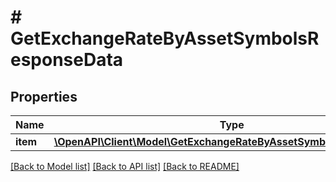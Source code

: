 # # GetExchangeRateByAssetSymbolsResponseData

## Properties

Name | Type | Description | Notes
------------ | ------------- | ------------- | -------------
**item** | [**\OpenAPI\Client\Model\GetExchangeRateByAssetSymbolsResponseItem**](GetExchangeRateByAssetSymbolsResponseItem.md) |  |

[[Back to Model list]](../../README.md#models) [[Back to API list]](../../README.md#endpoints) [[Back to README]](../../README.md)
